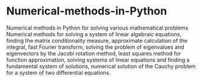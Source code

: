 # Numerical-methods-in-Python
Numerical methods in Python for solving various mathematical  problems
Numerical methods for solving a system of linear algebraic equations, finding the matrix conditionality measure, approximate calculation of the integral, fast Fourier transform, solving the problem of eigenvalues and eigenvectors by the Jacobi rotation method, least squares method for function approximation, solving systems of linear equations and finding a fundamental system of solutions, numerical solution of the Cauchy problem for a system of two differential equations.

